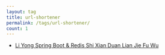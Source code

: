 ```yaml
---
layout: tag
title: url-shortener
permalink: /tags/url-shortener/
count: 1
---
```


- [Li Yong  Spring Boot & Redis Shi Xian Duan Lian Jie Fu Wu ](https://y0ngb1n.github.io/a/build-a-custom-url-shortener-service.html)
